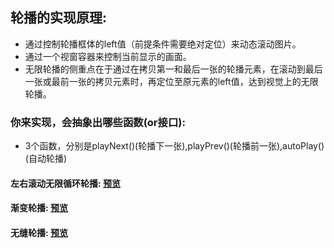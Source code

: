 ## 轮播的实现原理:
- 通过控制轮播框体的left值（前提条件需要绝对定位）来动态滚动图片。
- 通过一个视窗容器来控制当前显示的画面。
- 无限轮播的侧重点在于通过在拷贝第一和最后一张的轮播元素，在滚动到最后一张或最前一张的拷贝元素时，再定位至原元素的left值，达到视觉上的无限轮播。
### 你来实现，会抽象出哪些函数(or接口):
- 3个函数，分别是playNext()(轮播下一张),playPrev()(轮播前一张),autoPlay()(自动轮播)

#### 左右滚动无限循环轮播: [预览](https://osborne1126.github.io/Carousel/carousel.html)

#### 渐变轮播: [预览]( https://osborne1126.github.io/Carousel/fade_carousel.html)

#### 无缝轮播: [预览]( https://osborne1126.github.io/Carousel/index.html)

